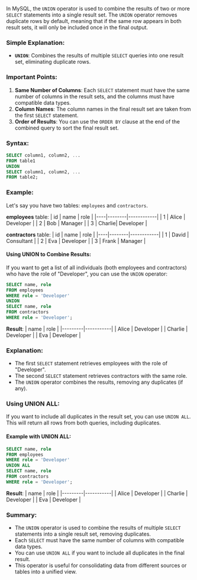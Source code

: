 In MySQL, the `UNION` operator is used to combine the results of two or more `SELECT` statements into a single result set. The `UNION` operator removes duplicate rows by default, meaning that if the same row appears in both result sets, it will only be included once in the final output.

### Simple Explanation:
- **`UNION`**: Combines the results of multiple `SELECT` queries into one result set, eliminating duplicate rows.

### Important Points:
1. **Same Number of Columns**: Each `SELECT` statement must have the same number of columns in the result sets, and the columns must have compatible data types.
2. **Column Names**: The column names in the final result set are taken from the first `SELECT` statement.
3. **Order of Results**: You can use the `ORDER BY` clause at the end of the combined query to sort the final result set.

### Syntax:
```sql
SELECT column1, column2, ...
FROM table1
UNION
SELECT column1, column2, ...
FROM table2;
```

### Example:
Let's say you have two tables: `employees` and `contractors`.

**employees** table:
| id | name   | role       |
|----|--------|------------|
| 1  | Alice  | Developer  |
| 2  | Bob    | Manager    |
| 3  | Charlie| Developer  |

**contractors** table:
| id | name   | role       |
|----|--------|------------|
| 1  | David  | Consultant  |
| 2  | Eva    | Developer  |
| 3  | Frank  | Manager    |

#### Using UNION to Combine Results:
If you want to get a list of all individuals (both employees and contractors) who have the role of "Developer", you can use the `UNION` operator:

```sql
SELECT name, role
FROM employees
WHERE role = 'Developer'
UNION
SELECT name, role
FROM contractors
WHERE role = 'Developer';
```

**Result**:
| name    | role      |
|---------|-----------|
| Alice   | Developer |
| Charlie | Developer |
| Eva     | Developer |

### Explanation:
- The first `SELECT` statement retrieves employees with the role of "Developer".
- The second `SELECT` statement retrieves contractors with the same role.
- The `UNION` operator combines the results, removing any duplicates (if any).

### Using UNION ALL:
If you want to include all duplicates in the result set, you can use `UNION ALL`. This will return all rows from both queries, including duplicates.

#### Example with UNION ALL:
```sql
SELECT name, role
FROM employees
WHERE role = 'Developer'
UNION ALL
SELECT name, role
FROM contractors
WHERE role = 'Developer';
```

**Result**:
| name    | role      |
|---------|-----------|
| Alice   | Developer |
| Charlie | Developer |
| Eva     | Developer |

### Summary:
- The `UNION` operator is used to combine the results of multiple `SELECT` statements into a single result set, removing duplicates.
- Each `SELECT` must have the same number of columns with compatible data types.
- You can use `UNION ALL` if you want to include all duplicates in the final result.
- This operator is useful for consolidating data from different sources or tables into a unified view.